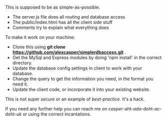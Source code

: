 This is supposed to be as simple-as-possible.
- The server.js file does all routing and database access
- The public/index.html has all the client side stuff
- Comments try to explain what everything does

To make it work on your machine:
- Clone this using **git clone https://github.com/alexcasper/simplerdbaccess.git**  .
- Get the MySql and Express modules by doing 'npm install' in the correct directory.
- Update the database config settings in client to work with your database.
- Change the query to get the information you need, in the format you need it.
- Update the client code, or incorporate it into your existing website.

This is not super *secure* or an example of *best-practice*. It's a hack.

If you need any further help you can reach me on *casper*-aht-*ada*-doht-*ac*-doht-*uk* or using the correct incantations.
